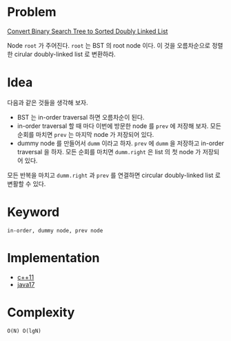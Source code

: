 # Problem

[Convert Binary Search Tree to Sorted Doubly Linked List](https://leetcode.com/problems/convert-binary-search-tree-to-sorted-doubly-linked-list/)

Node `root` 가 주어진다. `root` 는 BST 의 root node 이다.  이 것을 오름차순으로 정렬한 cirular doubly-linked list 로 변환하라.

# Idea

다음과 같은 것들을 생각해 보자.

- BST 는 in-order traversal 하면 오름차순이 된다.
- in-order traversal 할 때 마다 이번에 방문한 node 를 `prev` 에 저장해 보자. 모든 순회를 마치면 `prev` 는 마지막 node 가 저장되어 있다.
- dummy node 를 만들어서 `dumm` 이라고 하자. `prev` 에 `dumm` 을 저장하고 in-order traversal 을 하자. 모든 순회를 마치면 `dumm.right` 은 list 의 첫 node 가 저장되어 있다.

모든 반복을 마치고 `dumm.right` 과 `prev` 를 연결하면 circular doubly-linked list 로 변활할 수 있다.

# Keyword

```
in-order, dummy node, prev node
```

# Implementation

* [c++11](a.cpp)
* [java17](MainApp.java)

# Complexity

```
O(N) O(lgN)
```
